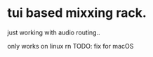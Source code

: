 # tui based mixxing rack.

just working with audio routing.. 

only works on linux rn
TODO: fix for macOS
